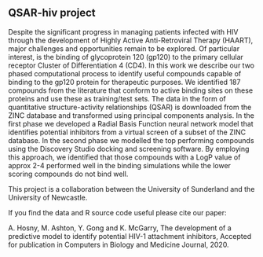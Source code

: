 ## QSAR-hiv project 

Despite the significant progress in managing patients infected with HIV through the development of Highly Active Anti-Retroviral Therapy (HAART), major challenges and opportunities remain to be explored. Of particular interest, is the binding of glycoprotein 120 (gp120) to the primary cellular receptor Cluster of Differentiation 4 (CD4).  In this work we describe our  two phased computational process to identify useful compounds capable of binding to the gp120 protein for therapeutic purposes.  We identified 187 compounds from the literature that conform to active binding sites on these proteins and use these as training/test sets. The data in the form of quantitative structure-activity relationships (QSAR) is downloaded from the ZINC database and transformed using principal components analysis. In the first phase we developed a Radial Basis Function neural network model that identifies potential inhibitors from a virtual screen of a subset of the ZINC database. In the second phase we modelled the top performing compounds using the Discovery Studio docking and screening software. By employing this approach, we identified that those compounds with a LogP value of approx 2-4 performed well in the binding simulations while the lower scoring compounds do not bind well. 

This project is a collaboration between the University of Sunderland and the University of Newcastle.

If you find the data and R source code useful please cite our paper:

A. Hosny, M. Ashton, Y. Gong and K. McGarry, The development of a predictive model to identify potential HIV-1 attachment inhibitors, Accepted for publication in Computers in Biology and Medicine Journal, 2020.

